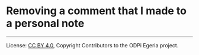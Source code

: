 <!-- SPDX-License-Identifier: CC-BY-4.0 -->
<!-- Copyright Contributors to the ODPi Egeria project. -->

# Removing a comment that I made to a personal note




----
License: [CC BY 4.0](https://creativecommons.org/licenses/by/4.0/),
Copyright Contributors to the ODPi Egeria project.